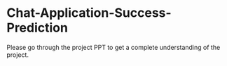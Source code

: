 # Chat-Application-Success-Prediction

Please go through the project PPT to get a complete understanding of the project.
